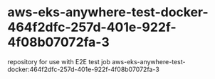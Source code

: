 # aws-eks-anywhere-test-docker-464f2dfc-257d-401e-922f-4f08b07072fa-3
repository for use with E2E test job aws-eks-anywhere-test-docker:464f2dfc-257d-401e-922f-4f08b07072fa-3
